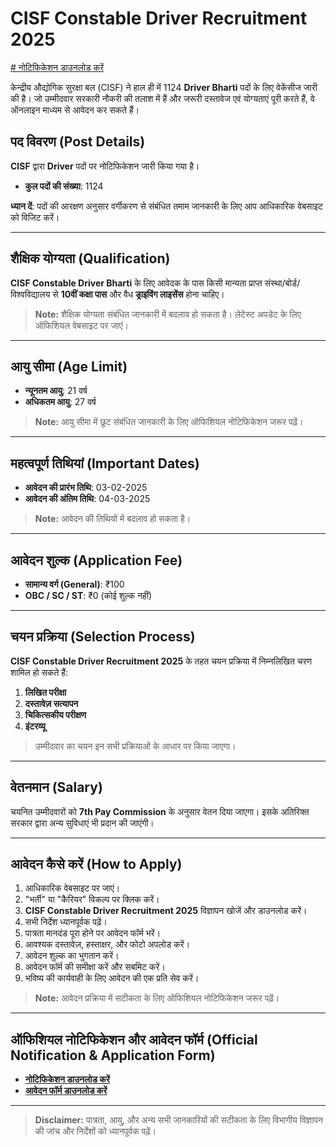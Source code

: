 # CISF Constable Driver Recruitment 2025

[# नोटिफिकेशन डाउनलोड करें](https://indiagigs.in/cisf-constable-driver-recruitment-2025/) 

केन्द्रीय औद्योगिक सुरक्षा बल (CISF) ने हाल ही में 1124 **Driver Bharti** पदों के लिए वेकेंसीज जारी की है। जो उम्मीदवार सरकारी नौकरी की तलाश में हैं और जरूरी दस्तावेज एवं योग्यताएं पूरी करते हैं, वे ऑनलाइन माध्यम से आवेदन कर सकते हैं।  

## पद विवरण (Post Details)

**CISF** द्वारा **Driver** पदों पर नोटिफिकेशन जारी किया गया है।  
- **कुल पदों की संख्या**: 1124  

**ध्यान दें**: पदों की आरक्षण अनुसार वर्गीकरण से संबंधित तमाम जानकारी के लिए आप आधिकारिक वेबसाइट को विजिट करें।  

---

## शैक्षिक योग्यता (Qualification)

**CISF Constable Driver Bharti** के लिए आवेदक के पास किसी मान्यता प्राप्त संस्था/बोर्ड/विश्वविद्यालय से **10वीं कक्षा पास** और वैध **ड्राइविंग लाइसेंस** होना चाहिए।  

> **Note:** शैक्षिक योग्यता संबंधित जानकारी में बदलाव हो सकता है। लेटेस्ट अपडेट के लिए ऑफिशियल वेबसाइट पर जाएं।  

---

## आयु सीमा (Age Limit)

- **न्यूनतम आयु**: 21 वर्ष  
- **अधिकतम आयु**: 27 वर्ष  

> **Note:** आयु सीमा में छूट संबंधित जानकारी के लिए ऑफिशियल नोटिफिकेशन जरूर पढ़ें।  

---

## महत्वपूर्ण तिथियां (Important Dates)

- **आवेदन की प्रारंभ तिथि**: 03-02-2025  
- **आवेदन की अंतिम तिथि**: 04-03-2025  

> **Note:** आवेदन की तिथियों में बदलाव हो सकता है।  

---

## आवेदन शुल्क (Application Fee)

- **सामान्य वर्ग (General)**: ₹100  
- **OBC / SC / ST**: ₹0 (कोई शुल्क नहीं)  

---

## चयन प्रक्रिया (Selection Process)

**CISF Constable Driver Recruitment 2025** के तहत चयन प्रक्रिया में निम्नलिखित चरण शामिल हो सकते हैं:  
1. **लिखित परीक्षा**  
2. **दस्तावेज़ सत्यापन**  
3. **चिकित्सकीय परीक्षण**  
4. **इंटरव्यू**  

> उम्मीदवार का चयन इन सभी प्रक्रियाओं के आधार पर किया जाएगा।  

---

## वेतनमान (Salary)

चयनित उम्मीदवारों को **7th Pay Commission** के अनुसार वेतन दिया जाएगा। इसके अतिरिक्त सरकार द्वारा अन्य सुविधाएं भी प्रदान की जाएंगी।  

---

## आवेदन कैसे करें (How to Apply)

1. आधिकारिक वेबसाइट पर जाएं।  
2. "भर्ती" या "कैरियर" विकल्प पर क्लिक करें।  
3. **CISF Constable Driver Recruitment 2025** विज्ञापन खोजें और डाउनलोड करें।  
4. सभी निर्देश ध्यानपूर्वक पढ़ें।  
5. पात्रता मानदंड पूरा होने पर आवेदन फॉर्म भरें।  
6. आवश्यक दस्तावेज़, हस्ताक्षर, और फोटो अपलोड करें।  
7. आवेदन शुल्क का भुगतान करें।  
8. आवेदन फॉर्म की समीक्षा करें और सबमिट करें।  
9. भविष्य की कार्यवाही के लिए आवेदन की एक प्रति सेव करें।  

> **Note:** आवेदन प्रक्रिया में सटीकता के लिए ऑफिशियल नोटिफिकेशन जरूर पढ़ें।  

---

## ऑफिशियल नोटिफिकेशन और आवेदन फॉर्म (Official Notification & Application Form)

- [**नोटिफिकेशन डाउनलोड करें**](https://indiagigs.in/cisf-constable-driver-recruitment-2025/)  
- [**आवेदन फॉर्म डाउनलोड करें**](https://indiagigs.in/cisf-constable-driver-recruitment-2025/)  

---

> **Disclaimer:** पात्रता, आयु, और अन्य सभी जानकारियों की सटीकता के लिए विभागीय विज्ञापन की जांच और निर्देशों को ध्यानपूर्वक पढ़ें।  

